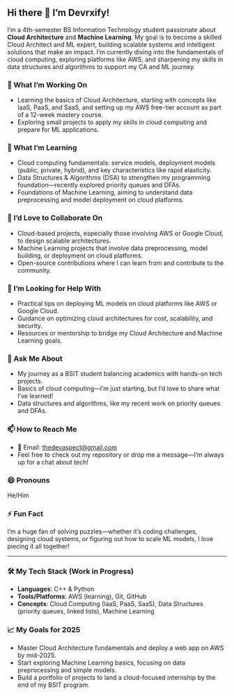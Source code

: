 ## Hi there 👋 I’m Devrxify!

I’m a 4th-semester BS Information Technology student passionate about **Cloud Architecture** and **Machine Learning**. My goal is to become a skilled Cloud Architect and ML expert, building scalable systems and intelligent solutions that make an impact. I’m currently diving into the fundamentals of cloud computing, exploring platforms like AWS, and sharpening my skills in data structures and algorithms to support my CA and ML journey.

### 🔭 What I’m Working On
- Learning the basics of Cloud Architecture, starting with concepts like IaaS, PaaS, and SaaS, and setting up my AWS free-tier account as part of a 12-week mastery course.
- Exploring small projects to apply my skills in cloud computing and prepare for ML applications.

### 🌱 What I’m Learning
- Cloud computing fundamentals: service models, deployment models (public, private, hybrid), and key characteristics like rapid elasticity.
- Data Structures & Algorithms (DSA) to strengthen my programming foundation—recently explored priority queues and DFAs.
- Foundations of Machine Learning, aiming to understand data preprocessing and model deployment on cloud platforms.

### 👯 I’d Love to Collaborate On
- Cloud-based projects, especially those involving AWS or Google Cloud, to design scalable architectures.
- Machine Learning projects that involve data preprocessing, model building, or deployment on cloud platforms.
- Open-source contributions where I can learn from and contribute to the community.

### 🤔 I’m Looking for Help With
- Practical tips on deploying ML models on cloud platforms like AWS or Google Cloud.
- Guidance on optimizing cloud architectures for cost, scalability, and security.
- Resources or mentorship to bridge my Cloud Architecture and Machine Learning goals.

### 💬 Ask Me About
- My journey as a BSIT student balancing academics with hands-on tech projects.
- Basics of cloud computing—I’m just starting, but I’d love to share what I’ve learned!
- Data structures and algorithms, like my recent work on priority queues and DFAs.

### 📫 How to Reach Me
- 📧 Email: thedevaspect@gmail.com
- Feel free to check out my repository or drop me a message—I’m always up for a chat about tech!

### 😄 Pronouns
He/Him

### ⚡ Fun Fact
I’m a huge fan of solving puzzles—whether it’s coding challenges, designing cloud systems, or figuring out how to scale ML models, I love piecing it all together!

---

### 🛠️ My Tech Stack (Work in Progress)
- **Languages**: C++ & Python
- **Tools/Platforms**: AWS (learning), Git, GitHub
- **Concepts**: Cloud Computing (IaaS, PaaS, SaaS), Data Structures (priority queues, linked lists), Machine Learning

### 📈 My Goals for 2025
- Master Cloud Architecture fundamentals and deploy a web app on AWS by mid-2025.
- Start exploring Machine Learning basics, focusing on data preprocessing and simple models.
- Build a portfolio of projects to land a cloud-focused internship by the end of my BSIT program.
